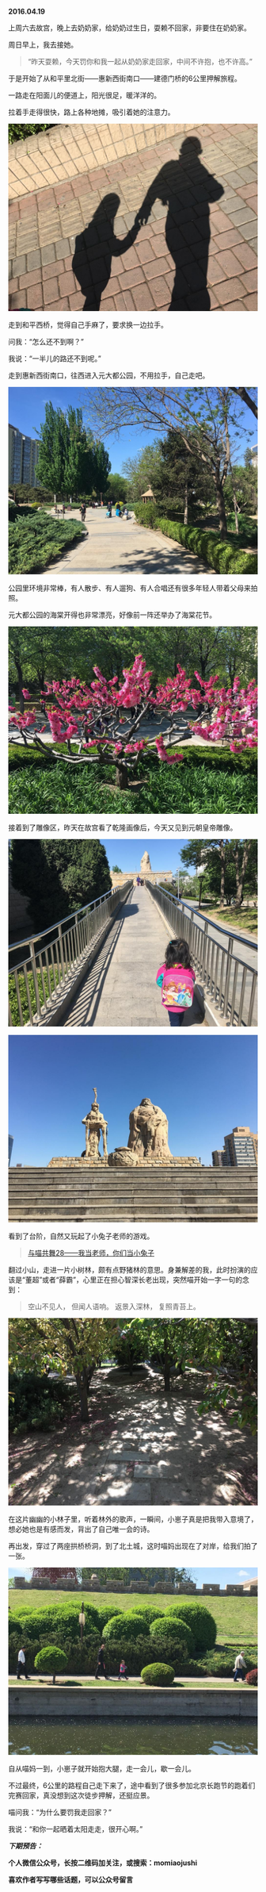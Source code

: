 
          
            
**2016.04.19**

上周六去故宫，晚上去奶奶家，给奶奶过生日，耍赖不回家，非要住在奶奶家。

周日早上，我去接她。
>“昨天耍赖，今天罚你和我一起从奶奶家走回家，中间不许抱，也不许高。”



于是开始了从和平里北街——惠新西街南口——建德门桥的6公里押解旅程。

一路走在阳面儿的便道上，阳光很足，暖洋洋的。

拉着手走得很快，路上各种地摊，吸引着她的注意力。



![](img/51001-b02ac2b123be3004.JPG)




走到和平西桥，觉得自己手麻了，要求换一边拉手。

问我：“怎么还不到啊？”

我说：“一半儿的路还不到呢。”

走到惠新西街南口，往西进入元大都公园，不用拉手，自己走吧。



![](img/51001-30b0e52092c1f8d9.JPG)




公园里环境非常棒，有人散步、有人遛狗、有人合唱还有很多年轻人带着父母来拍照。

元大都公园的海棠开得也非常漂亮，好像前一阵还举办了海棠花节。



![](img/51001-a6bc729fb805a5f2.JPG)




接着到了雕像区，昨天在故宫看了乾隆画像后，今天又见到元朝皇帝雕像。



![](img/51001-e3c1111dfac5c7a7.JPG)






![](img/51001-35f1bb73efa2726a.JPG)




看到了台阶，自然又玩起了小兔子老师的游戏。
>[与喵共舞28——我当老师，你们当小兔子](https://link.jianshu.com?t=http://mp.weixin.qq.com/s?__biz=MzA4NzEzMjMzNw==&amp;mid=402997165&amp;idx=1&amp;sn=e6c01d0ad37c89cbadb7e1762080b918#rd)



翻过小山，走进一片小树林，颇有点野猪林的意思。身兼解差的我，此时扮演的应该是“董超”或者“薛霸”，心里正在担心智深长老出现，突然喵开始一字一句的念到：
>空山不见人，
但闻人语响。
返景入深林，
复照青苔上。





![](img/51001-911c5b1a47706fc3.JPG)




在这片幽幽的小林子里，听着林外的歌声，一瞬间，小崽子真是把我带入意境了，想必她也是有感而发，背出了自己唯一会的诗。

再出发，穿过了两座拱桥桥洞，到了北土城，这时喵妈出现在了对岸，给我们拍了一张。



![](img/51001-4abb1570b15073b1.JPG)




自从喵妈一到，小崽子就开始抱大腿，走一会儿，歇一会儿。

不过最终，6公里的路程自己走下来了，途中看到了很多参加北京长跑节的跑着们完赛回家，真没想到这次徒步押解，还挺应景。

喵问我：“为什么要罚我走回家？”

我说：“和你一起晒着太阳走走，很开心啊。”


***下期预告：***


**个人微信公众号，长按二维码加关注，或搜索：momiaojushi**

**喜欢作者写写哪些话题，可以公众号留言**




          
        